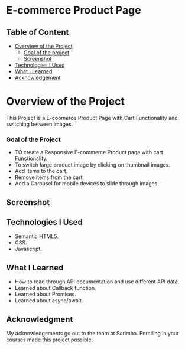 # E-commerce Product Page
 
 ## Table of Content

 * [Overview of the Project](#overview-of-the-project)
      * [Goal of the project](#goal-of-the-project)
      * [Screenshot](#screenshot)
 * [Technologies I Used](#technologies-i-used)
 * [What I Learned](#what-i-learned) 
 * [Acknowledgement](#acknowledgement)

# Overview of the Project
This Project is a E-coomerce Product Page with Cart Functionality and switching between images.

### Goal of the Project
* TO create a Responsive E-commerce Product page with cart Functionality.
* To switch large product image by clicking on thumbnail images.
* Add items to the cart.
* Remove items from the cart.
* Add a Carousel for mobile devices to slide through images.

## Screenshot



## Technologies I Used
* Semantic HTML5.
* CSS.
* Javascript.

## What I Learned
* How to read through API documentation and use different API data.
* Learned about Callback function.
* Learned about Promises.
* Learned about async/await.

## Acknowledgment
   My acknowledgements go out to the team at Scrimba. Enrolling in your courses made this project possible.

